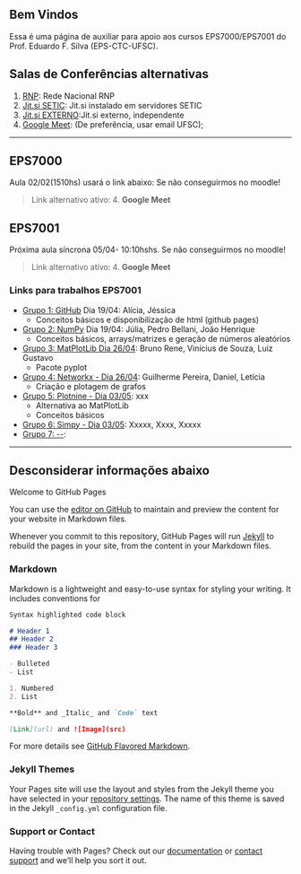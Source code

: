 ## Bem Vindos

Essa é uma página de auxiliar para apoio aos cursos EPS7000/EPS7001 do Prof. Eduardo F. Silva (EPS-CTC-UFSC).

## Salas de Conferências alternativas

1. [RNP](https://conferenciaweb.rnp.br/webconf/eduardo-ferreira-da): Rede Nacional RNP       
2. [Jit.si SETIC](https://reunioes.setic.ufsc.br/EduardoFSilva):  Jit.si instalado em servidores SETIC
3. [Jit.si EXTERNO](https://meet.jit.si/EduardoFSilva):Jit.si externo, independente
4. [Google Meet](https://meet.google.com/bpp-hobw-xqa): (De preferência, usar email UFSC); 

----
## EPS7000
Aula 02/02(1510hs) usará o link abaixo:
Se não conseguirmos no moodle!
> Link alternativo ativo: 4. **Google Meet**

## EPS7001
Próxima aula síncrona 05/04- 10:10hshs.
Se não conseguirmos no moodle!
> Link alternativo ativo: 4. **Google Meet**

### Links para trabalhos EPS7001

- [Grupo 1: GitHub](https://alvesfukumasa.github.io/AlvesFukumasa.github.io./) Dia 19/04: Alícia, Jéssica
    - Conceitos básicos e disponibilização de html (github pages)
- [Grupo 2: NumPy](https://colab.research.google.com/drive/1_z0mIbZ0qz-iqL3sqXOzgEw9q4cSVIeg?usp=sharing) Dia 19/04: Júlia, Pedro Bellani, João Henrique
    - Conceitos básicos, arrays/matrizes e geração de números aleatórios
- [Grupo 3: MatPlotLib Dia 26/04](https://): Bruno Rene, Vinícius de Souza, Luiz Gustavo
    - Pacote pyplot
- [Grupo 4: Networkx - Dia 26/04](https://): Guilherme Pereira, Daniel, Letícia
    - Criação e plotagem de grafos
- [Grupo 5: Plotnine - Dia 03/05](https://): xxx
    - Alternativa ao MatPlotLib
    - Conceitos básicos
- [Grupo 6: Simpy - Dia 03/05](https://): Xxxxx, Xxxx, Xxxxx
- [Grupo 7: --](EPS7001_Trabalhos_2020-1/ex_introR.html): 


----

## Desconsiderar informações abaixo 

Welcome to GitHub Pages

You can use the [editor on GitHub](https://github.com/Efsilvaa/EPS7001/edit/gh-pages/docs/index.md) to maintain and preview the content for your website in Markdown files.

Whenever you commit to this repository, GitHub Pages will run [Jekyll](https://jekyllrb.com/) to rebuild the pages in your site, from the content in your Markdown files.

### Markdown

Markdown is a lightweight and easy-to-use syntax for styling your writing. It includes conventions for

```markdown
Syntax highlighted code block

# Header 1
## Header 2
### Header 3

- Bulleted
- List

1. Numbered
2. List

**Bold** and _Italic_ and `Code` text

[Link](url) and ![Image](src)
```

For more details see [GitHub Flavored Markdown](https://guides.github.com/features/mastering-markdown/).

### Jekyll Themes

Your Pages site will use the layout and styles from the Jekyll theme you have selected in your [repository settings](https://github.com/Efsilvaa/EPS7001/settings). The name of this theme is saved in the Jekyll `_config.yml` configuration file.

### Support or Contact

Having trouble with Pages? Check out our [documentation](https://docs.github.com/categories/github-pages-basics/) or [contact support](https://github.com/contact) and we’ll help you sort it out.
